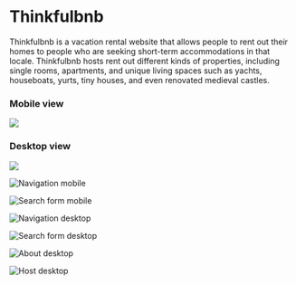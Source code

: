 # Thinkfulbnb

Thinkfulbnb is a vacation rental website that allows people to rent out their homes to people who are seeking short-term accommodations in that locale. Thinkfulbnb hosts rent out different kinds of properties, including single rooms, apartments, and unique living spaces such as yachts, houseboats, yurts, tiny houses, and even renovated medieval castles.


### Mobile view

![](images/Thinkfulbnb-mobile.png)

### Desktop view

![](images/Thinkfulbnb-desktop.png)

![Navigation mobile](./images/navigation-mobile.png)

![Search form mobile](./images/search-form-mobile.png)

![Navigation desktop](./images/navigation-desktop.png)

![Search form desktop](./images/search-form-desktop.png)

![About desktop](./images/about-desktop.png)

![Host desktop](./images/host-desktop.png)
